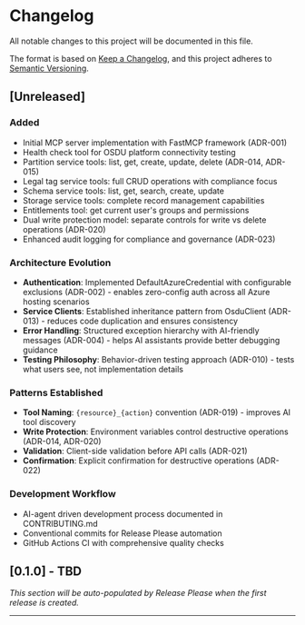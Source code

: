 # Changelog

All notable changes to this project will be documented in this file.

The format is based on [Keep a Changelog](https://keepachangelog.com/en/1.1.0/),
and this project adheres to [Semantic Versioning](https://semver.org/spec/v2.0.0.html).

<!-- 
AI Context: This changelog helps AI assistants understand the project's evolution.
Each entry includes not just what changed, but WHY it changed and what patterns emerged.
Key architectural decisions are linked to their ADRs.
-->

## [Unreleased]

### Added
- Initial MCP server implementation with FastMCP framework (ADR-001)
- Health check tool for OSDU platform connectivity testing
- Partition service tools: list, get, create, update, delete (ADR-014, ADR-015)
- Legal tag service tools: full CRUD operations with compliance focus
- Schema service tools: list, get, search, create, update
- Storage service tools: complete record management capabilities
- Entitlements tool: get current user's groups and permissions
- Dual write protection model: separate controls for write vs delete operations (ADR-020)
- Enhanced audit logging for compliance and governance (ADR-023)

### Architecture Evolution
- **Authentication**: Implemented DefaultAzureCredential with configurable exclusions (ADR-002) - enables zero-config auth across all Azure hosting scenarios
- **Service Clients**: Established inheritance pattern from OsduClient (ADR-013) - reduces code duplication and ensures consistency
- **Error Handling**: Structured exception hierarchy with AI-friendly messages (ADR-004) - helps AI assistants provide better debugging guidance
- **Testing Philosophy**: Behavior-driven testing approach (ADR-010) - tests what users see, not implementation details

### Patterns Established
- **Tool Naming**: `{resource}_{action}` convention (ADR-019) - improves AI tool discovery
- **Write Protection**: Environment variables control destructive operations (ADR-014, ADR-020)
- **Validation**: Client-side validation before API calls (ADR-021)
- **Confirmation**: Explicit confirmation for destructive operations (ADR-022)

### Development Workflow
- AI-agent driven development process documented in CONTRIBUTING.md
- Conventional commits for Release Please automation
- GitHub Actions CI with comprehensive quality checks

## [0.1.0] - TBD

_This section will be auto-populated by Release Please when the first release is created._

---

<!-- 
AI Learning Notes:
- The project started with a focus on read operations and gradually added write capabilities
- Security and compliance features were added based on OSDU platform requirements
- The dual permission model emerged from the need to separate data modification from deletion
- Each service client follows the same pattern but has service-specific quirks (e.g., Legal API uses v1)
-->
